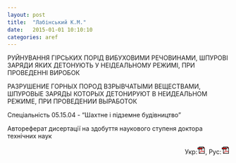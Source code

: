 ```yaml
---
layout: post
title:  "Лабінський К.М."
date:   2015-01-01 10:10:10
categories: aref
---
```


РУЙНУВАННЯ ГІРСЬКИХ ПОРІД ВИБУХОВИМИ РЕЧОВИНАМИ, ШПУРОВІ ЗАРЯДИ ЯКИХ ДЕТОНУЮТЬ У НЕІДЕАЛЬНОМУ РЕЖИМІ, ПРИ ПРОВЕДЕННІ ВИРОБОК

РАЗРУШЕНИЕ ГОРНЫХ ПОРОД ВЗРЫВЧАТЫМИ ВЕЩЕСТВАМИ, ШПУРОВЫЕ ЗАРЯДЫ КОТОРЫХ ДЕТОНИРУЮТ В НЕИДЕАЛЬНОМ РЕЖИМЕ, ПРИ ПРОВЕДЕНИИ ВЫРАБОТОК

Спеціальність 05.15.04 - “Шахтне і підземне будівництво”

Автореферат дисертації на здобуття наукового ступеня доктора технічних наук

<p align="right">
Укр:<a href="http://www.blastcraft.net/files/arefs/labinskiykn_dtn_ukr.pdf" target="_blank"><img src="/img/pdf.gif"></a>,
Рус:<a href="http://www.blastcraft.net/files/arefs/labinskiykn_dtn_rus.pdf" target="_blank"><img src="/img/pdf.gif"></a>
</p>
